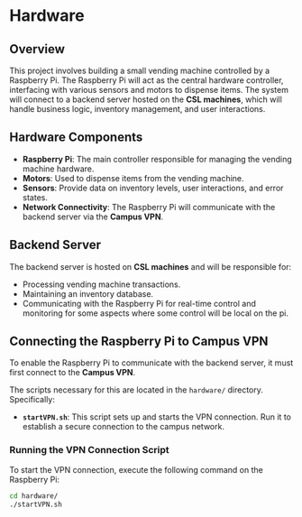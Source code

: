 # Hardware

## Overview

This project involves building a small vending machine controlled by a Raspberry Pi. The Raspberry Pi will act as the central hardware controller, interfacing with various sensors and motors to dispense items. The system will connect to a backend server hosted on the **CSL machines**, which will handle business logic, inventory management, and user interactions.

## Hardware Components

- **Raspberry Pi**: The main controller responsible for managing the vending machine hardware.
- **Motors**: Used to dispense items from the vending machine.
- **Sensors**: Provide data on inventory levels, user interactions, and error states.
- **Network Connectivity**: The Raspberry Pi will communicate with the backend server via the **Campus VPN**.

## Backend Server

The backend server is hosted on **CSL machines** and will be responsible for:
- Processing vending machine transactions.
- Maintaining an inventory database.
- Communicating with the Raspberry Pi for real-time control and monitoring for some aspects where some control will be local on the pi. 

## Connecting the Raspberry Pi to Campus VPN

To enable the Raspberry Pi to communicate with the backend server, it must first connect to the **Campus VPN**. 

The scripts necessary for this are located in the `hardware/` directory. Specifically:
- **`startVPN.sh`**: This script sets up and starts the VPN connection. Run it to establish a secure connection to the campus network.

### Running the VPN Connection Script
To start the VPN connection, execute the following command on the Raspberry Pi:

```bash
cd hardware/
./startVPN.sh
```
